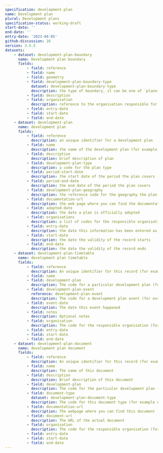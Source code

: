 ```yaml
---
specification: development-plan
name: Development plan
plural: Development plans
specification-status: working-draft
start-date: ''
end-date: ''
entry-date: '2023-04-05'
github-discussion: 26
version: 3.5.5
datasets:
    - dataset: development-plan-boundary
      name: Development plan boundary
      fields:
          - field: reference
          - field: name
          - field: geometry
          - field: development-plan-boundary-type
            dataset: development-plan-boundary-type
            description: the type of boundary, it can be one of `planning-authority-district`, `combined-planning-authority-district` or `designated‑plan‑area`
          - field: description
          - field: organisation
            description: reference to the organisation responsible for the designation
          - field: entry-date
          - field: start-date
          - field: end-date
    - dataset: development-plan
      name: development plan
      fields:
          - field: reference
            description: an unique identifier for a development plan
          - field: name
            description: the name of the development plan (for example, The Adopted Local Plan for Leeds)
          - field: description
            description: brief description of plan
          - field: development-plan-type
            description: a code for the plan type
          - field: period-start-date
            description: the start date of the period the plan covers
          - field: period-end-date
            description: the end date of the period the plan covers
          - field: development-plan-geography
            description: the reference code for the geography the plan covers
          - field: documentation-url
            description: the web page where you can find the documentation for the plan
          - field: adopted-date
            description: the date a plan is officially adopted
          - field: organisations
            description: a list of codes for the responsible organisations, separated by ;
          - field: entry-date
            description: the date this information has been entered as a record
          - field: start-date
            description: the date the validity of the record starts
          - field: end-date
            description: the date the validity of the record ends
    - dataset: development-plan-timetable
      name: development plan timetable
      fields:
          - field: reference
            description: An unique identifier for this record (for example, xyz-wquiw-309)
          - field: name
          - field: development-plan
            description: The code for a particular development plan (for example, dorcester-new-local-plan)
          - field: development-plan-event
            reference: development-plan-event
            description: The code for a development plan event (for example plan-adopted)
          - field: event-date
            description: The date this event happened 
          - field: notes
            description: Optional notes
          - field: organisation
            description: The code for the responsible organisation (for example, local-authority-eng:BST)
          - field: entry-date   
          - field: start-date
          - field: end-date
    - dataset: development-plan-document
      name: development plan document
      fields:
          - field: reference
            description: An unique identifier for this record (for example, xyz-123-abc)
          - field: name
            description: The name of this document
          - field: description
            description: Brief description of this document
          - field: development-plan
            description: The code for the particular development plan (for example, dorcester-new-local-plan)
          - field: document-type
            dataset: development-plan-document-type
            description: The code for this document type (for example new-report)
          - field: documentation-url
            description: The webpage where you can find this document 
          - field: document-url
            description: The URL of the actual document
          - field: organisation
            description: The code for the responsible organisation (for example, local-authority-eng:BST)
          - field: entry-date   
          - field: start-date
          - field: end-date
---
```

